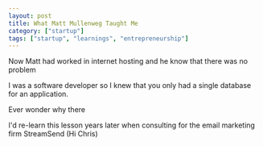```yaml
---
layout: post
title: What Matt Mullenweg Taught Me
category: ["startup"]
tags: ["startup", "learnings", "entrepreneurship"]
---
```

Now Matt had worked in internet hosting and he know that there was no problem 

I was a software developer so I knew that you only had a single database for an application.

Ever wonder why there 

I'd re-learn this lesson years later when consulting for the email marketing firm StreamSend (Hi Chris)